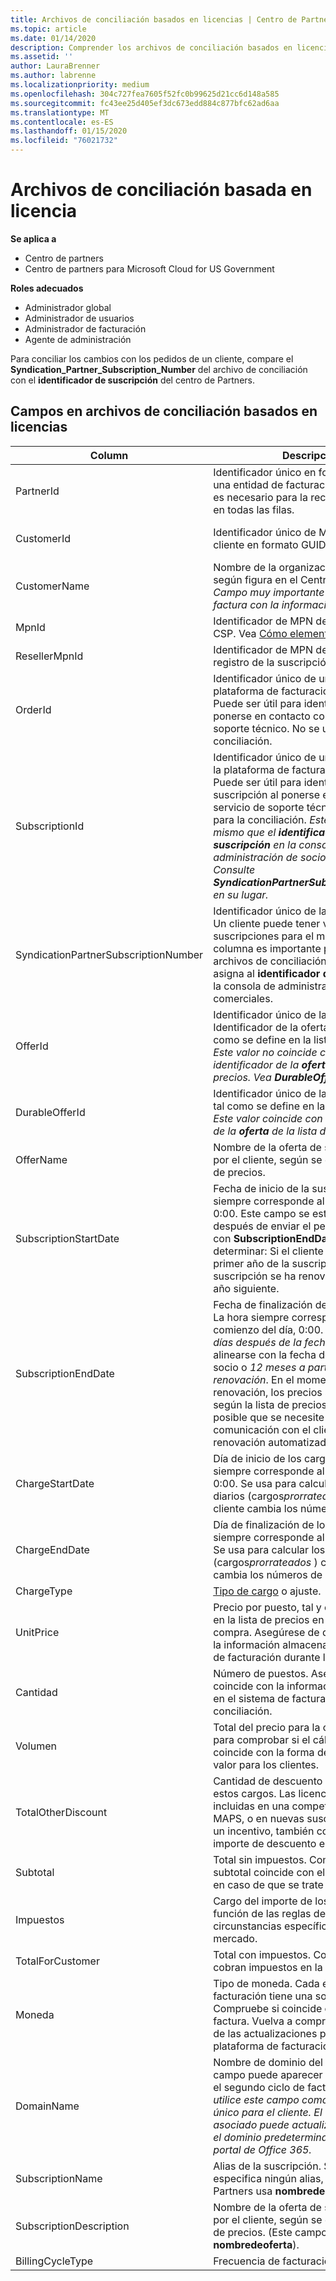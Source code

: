 ```yaml
---
title: Archivos de conciliación basados en licencias | Centro de Partners
ms.topic: article
ms.date: 01/14/2020
description: Comprender los archivos de conciliación basados en licencias en el centro de Partners.
ms.assetid: ''
author: LauraBrenner
ms.author: labrenne
ms.localizationpriority: medium
ms.openlocfilehash: 304c727fea7605f52fc0b99625d21cc6d148a585
ms.sourcegitcommit: fc43ee25d405ef3dc673edd884c877bfc62ad6aa
ms.translationtype: MT
ms.contentlocale: es-ES
ms.lasthandoff: 01/15/2020
ms.locfileid: "76021732"
---
```

# <a name="license-based-reconciliation-files"></a>Archivos de conciliación basada en licencia

**Se aplica a**

- Centro de partners
- Centro de partners para Microsoft Cloud for US Government

**Roles adecuados**
-   Administrador global
-   Administrador de usuarios
-   Administrador de facturación
-   Agente de administración

Para conciliar los cambios con los pedidos de un cliente, compare el **Syndication_Partner_Subscription_Number** del archivo de conciliación con el **identificador de suscripción** del centro de Partners.

## <a name="fields-in-license-based-reconciliation-files"></a>Campos en archivos de conciliación basados en licencias

| Column | Descripción | Valor de muestra |
| ------ | ----------- | ------------ |
| PartnerId | Identificador único en formato GUID para una entidad de facturación específica. No es necesario para la reconciliación. Igual en todas las filas. | *8ddd03642-test-test-test-46b58d356b4e* |
| CustomerId | Identificador único de Microsoft para el cliente en formato GUID. | *12ABCD34-001A-BCD2-987C-3210ABCD5678* |
| CustomerName | Nombre de la organización del cliente, según figura en el Centro de partners. *Campo muy importante para conciliar la factura con la información del sistema.* | *Cliente de prueba A* |
| MpnId | Identificador de MPN del asociado de CSP. Vea [Cómo elemento por asociado](use-the-reconciliation-files.md#itemize-reconciliation-files-by-partner). | *4390934* |
| ResellerMpnId | Identificador de MPN del distribuidor de registro de la suscripción.  |
| OrderId | Identificador único de un pedido en la plataforma de facturación de Microsoft. Puede ser útil para identificar el orden al ponerse en contacto con el servicio de soporte técnico. No se usa para la conciliación. | *566890604832738111* |
| SubscriptionId | Identificador único de una suscripción en la plataforma de facturación de Microsoft. Puede ser útil para identificar la suscripción al ponerse en contacto con el servicio de soporte técnico. No se usa para la conciliación. *Este valor no es el mismo que el **identificador de suscripción** en la consola de administración de socios comerciales. Consulte **SyndicationPartnerSubscriptionNumber** en su lugar.* | *usCBMgAAAAAAAAIA* |
| SyndicationPartnerSubscriptionNumber | Identificador único de las suscripciones. Un cliente puede tener varias suscripciones para el mismo plan. Esta columna es importante para el análisis de archivos de conciliación. Este campo se asigna al **identificador de suscripción** en la consola de administración de socios comerciales. | *fb977ab5-test-test-test-24c8d9591708* |
| OfferId | Identificador único de la oferta. Identificador de la oferta estándar, tal como se define en la lista de precios. *Este valor no coincide con el identificador de la **oferta** de la lista de precios. Vea **DurableOfferID** en su lugar.* | *FE616D64-E9A8-40EF-843F-152E9BBEF3D1* |
| DurableOfferId | Identificador único de la oferta durable, tal como se define en la lista de precios. *Este valor coincide con el identificador de la **oferta** de la lista de precios.* | *1017D7F3-6D7F-4BFA-BDD8-79BC8F104E0C* |
| OfferName | Nombre de la oferta de servicio adquirida por el cliente, según se define en la lista de precios. | *Microsoft Office 365 (plan E3)* |
| SubscriptionStartDate | Fecha de inicio de la suscripción. La hora siempre corresponde al comienzo del día, 0:00. Este campo se establece en el día después de enviar el pedido. Se usa junto con **SubscriptionEndDate** para determinar: Si el cliente sigue en el primer año de la suscripción, o si la suscripción se ha renovado durante el año siguiente. | *2/1/2019 0:00* |
| SubscriptionEndDate | Fecha de finalización de la suscripción. La hora siempre corresponde al comienzo del día, 0:00. *12 meses más **x** días después de la fecha de inicio* para alinearse con la fecha de facturación del socio o *12 meses a partir de la fecha de renovación*. En el momento de la renovación, los precios se actualizan según la lista de precios actual. Es posible que se necesite una comunicación con el cliente antes de la renovación automatizada. | *2/1/2019 0:00* |
| ChargeStartDate | Día de inicio de los cargos. La hora siempre corresponde al comienzo del día, 0:00. Se usa para calcular los cargos diarios (cargos*prorrateados* ) cuando un cliente cambia los números de asiento. | *2/1/2019 0:00* |
| ChargeEndDate | Día de finalización de los cargos. La hora siempre corresponde al fin del día, 23:59. Se usa para calcular los cargos diarios (cargos*prorrateados* ) cuando un cliente cambia los números de asiento. | *2/28/2019 23:59* |
| ChargeType | [Tipo de cargo](recon-file-charge-types.md) o ajuste. | Consulte [tipos de cargos](recon-file-charge-types.md). |
| UnitPrice | Precio por puesto, tal y como se publica en la lista de precios en el momento de compra. Asegúrese de que coincide con la información almacenada en el sistema de facturación durante la conciliación. | *6,82* |
| Cantidad | Número de puestos. Asegúrese de que coincide con la información almacenada en el sistema de facturación durante la conciliación. | *2* |
| Volumen | Total del precio para la cantidad. Se usa para comprobar si el cálculo de cantidad coincide con la forma de calcular este valor para los clientes. | *13,32* |
| TotalOtherDiscount | Cantidad de descuento que se aplica a estos cargos. Las licencias de producto incluidas en una competencia o en MAPS, o en nuevas suscripciones para un incentivo, también contendrán un importe de descuento en esta columna. | *2,32* |
| Subtotal | Total sin impuestos. Comprueba si el subtotal coincide con el total esperado, en caso de que se trate de un descuento. | *11* |
| Impuestos | Cargo del importe de los impuestos. En función de las reglas de impuestos y las circunstancias específicas de su mercado. | *0* |
| TotalForCustomer | Total con impuestos. Comprueba si se cobran impuestos en la factura. | *11* |
| Moneda | Tipo de moneda. Cada entidad de facturación tiene una sola moneda. Compruebe si coincide con la primera factura. Vuelva a comprobarlo después de las actualizaciones principales de la plataforma de facturación. | *EUR* |
| DomainName | Nombre de dominio del cliente. Este campo puede aparecer en blanco hasta el segundo ciclo de facturación. *No utilice este campo como identificador único para el cliente. El cliente o asociado puede actualizar el personal o el dominio predeterminado a través del portal de Office 365.* | *example.onmicrosoft.com* |
| SubscriptionName | Alias de la suscripción. Si no se especifica ningún alias, el centro de Partners usa **nombredeoferta**. | *PROYECTO EN LÍNEA* |
| SubscriptionDescription | Nombre de la oferta de servicio adquirida por el cliente, según se define en la lista de precios. (Este campo es idéntico a **nombredeoferta**). | *PROJECT ONLINE PREMIUM SIN CLIENTE DE PROYECTO* |
| BillingCycleType | Frecuencia de facturación única.| *Mensual* |
